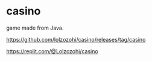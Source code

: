 # casino

game made from Java.

https://github.com/lolzozohi/casino/releases/tag/casino

https://replit.com/@Lolzozohi/casino
